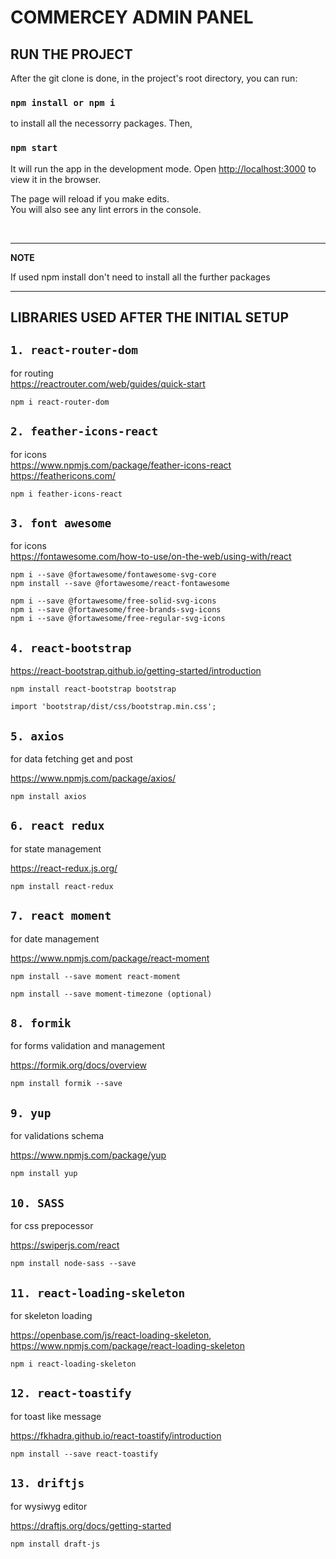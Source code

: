 # COMMERCEY ADMIN PANEL

## RUN THE PROJECT

After the git clone is done, in the project's root directory, you can run:

### `npm install or npm i`
to install all the necessorry packages.
Then,

### `npm start`

It will run the app in the development mode.
Open [http://localhost:3000](http://localhost:3000) to view it in the browser.

The page will reload if you make edits.\
You will also see any lint errors in the console.

<br/>

---
**NOTE**

If used npm install don't need to install all the further packages

---

## LIBRARIES USED AFTER THE INITIAL SETUP

## `1. react-router-dom`

for routing <br/>
https://reactrouter.com/web/guides/quick-start

```
npm i react-router-dom
```

## `2. feather-icons-react`

for icons <br/>
https://www.npmjs.com/package/feather-icons-react <br/>
https://feathericons.com/

```
npm i feather-icons-react
```

## `3. font awesome`

for icons <br/>
https://fontawesome.com/how-to-use/on-the-web/using-with/react

```
npm i --save @fortawesome/fontawesome-svg-core
npm install --save @fortawesome/react-fontawesome

npm i --save @fortawesome/free-solid-svg-icons
npm i --save @fortawesome/free-brands-svg-icons
npm i --save @fortawesome/free-regular-svg-icons
```


## `4. react-bootstrap`

https://react-bootstrap.github.io/getting-started/introduction

```
npm install react-bootstrap bootstrap

import 'bootstrap/dist/css/bootstrap.min.css';
```

## `5. axios`
for data fetching get and post

https://www.npmjs.com/package/axios/

```
npm install axios
```

## `6. react redux`
for state management

https://react-redux.js.org/

```
npm install react-redux
```

## `7. react moment`
for date management

https://www.npmjs.com/package/react-moment

```
npm install --save moment react-moment

npm install --save moment-timezone (optional)
```

## `8. formik`
for forms validation and management

https://formik.org/docs/overview

```
npm install formik --save
```

## `9. yup`
for validations schema

https://www.npmjs.com/package/yup

```
npm install yup
```

## `10. SASS`
for css prepocessor

https://swiperjs.com/react

```
npm install node-sass --save
```

## `11. react-loading-skeleton`
for skeleton loading

https://openbase.com/js/react-loading-skeleton,
https://www.npmjs.com/package/react-loading-skeleton

```
npm i react-loading-skeleton 
```

## `12. react-toastify`
for toast like message

https://fkhadra.github.io/react-toastify/introduction

```
npm install --save react-toastify
```

## `13. driftjs`
for wysiwyg editor

https://draftjs.org/docs/getting-started

```
npm install draft-js
```